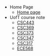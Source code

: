 * Home Page
    * [Home page](index.md)
* UofT course note
    * [CSC443](UofT/csc443.md)
    * [CSC369](UofT/csc369.md)
    * [CSC373](UofT/csc373.md)
    * [CSC347](UofT/csc347.md)
    * [CSC317](UofT/CSC317.md)
    * [ECE568](UofT/ECE568.md)
